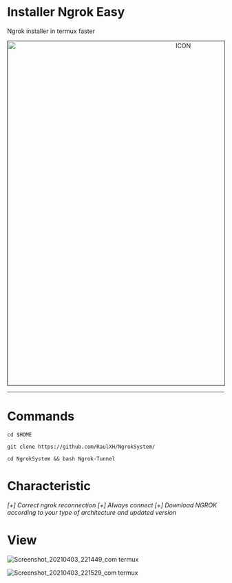 # Installer Ngrok Easy
Ngrok installer in termux faster
<p align="center"><img src="https://miro.medium.com/max/1698/0*PYiASVGm5RwolHt6.jpg" alt="ICON" align="center" border="1" width="800" height="auto"></p>
<hr>


# Commands
```
cd $HOME

git clone https://github.com/RaulXH/NgrokSystem/

cd NgrokSystem && bash Ngrok-Tunnel

```

# Characteristic

_[+] Correct ngrok reconnection_
_[+] Always connect_
_[+] Download NGROK according to your type of architecture and updated version_

# View
![Screenshot_20210403_221449_com termux](https://user-images.githubusercontent.com/77165035/113497539-cb4c1e00-94ca-11eb-822c-0d6a92207ad3.jpg)

![Screenshot_20210403_221529_com termux](https://user-images.githubusercontent.com/77165035/113497542-d141ff00-94ca-11eb-99bc-b2caaccdb0b0.jpg)


